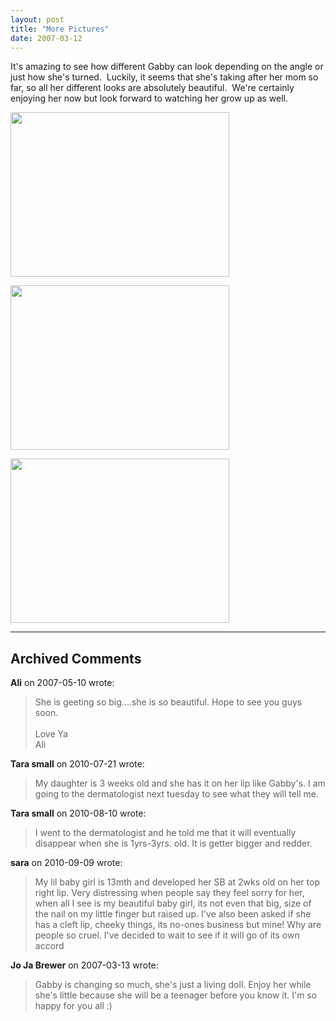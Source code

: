 ```yaml
---
layout: post
title: "More Pictures"
date: 2007-03-12
---
```


<p>It's amazing to see how different Gabby can look depending on the angle or just how she's turned.  Luckily, it seems that she's taking after her mom so far, so all her different looks are absolutely beautiful.  We're certainly enjoying her now but look forward to watching her grow up as well.</p>
<p><img height="263" src="/thepaladinos/assets/images/P1000347 (Custom).JPG" width="350" alt=""/></p>
<p><img height="263" src="/thepaladinos/assets/images/P1000366 (Custom).jpg" width="350" alt=""/></p>
<p><img height="263" src="/thepaladinos/assets/images/P1000340B (Custom).jpg" width="350" alt=""/></p>


---

## Archived Comments

**Ali** on 2007-05-10 wrote:

> She is geeting so big....she is so beautiful.  Hope to see you guys soon.<br><br>Love Ya<br>Ali

**Tara small** on 2010-07-21 wrote:

> My daughter is 3 weeks old and she has it on her lip like Gabby's.  I am going to the dermatologist next tuesday to see what they will tell me.

**Tara small** on 2010-08-10 wrote:

> I went to the dermatologist and he told me that it will eventually disappear when she is 1yrs-3yrs. old.   It is getter bigger and redder.

**sara** on 2010-09-09 wrote:

> My lil baby girl is 13mth and developed her SB at 2wks old on her top right lip. Very distressing when people say they feel sorry for her, when all I see is my beautiful baby girl, its not even that big, size of the nail on my little finger but raised up. I've also been asked if she has a cleft lip, cheeky things, its no-ones business but mine! Why are people so cruel. I've decided to wait to see if it will go of its own accord

**Jo Ja Brewer** on 2007-03-13 wrote:

> Gabby is changing so much, she's just a living doll. Enjoy her while she's little because she will be a teenager before you know it. I'm so happy for you all :)<br>
